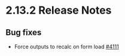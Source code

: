 # 2.13.2 Release Notes

## Bug fixes

- Force outputs to recalc on form load [#4111](https://github.com/medic/medic-webapp/issues/4111)
